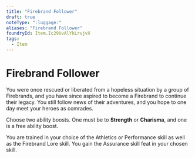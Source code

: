 ```yaml
---
title: "Firebrand Follower"
draft: true
noteType: ":luggage:"
aliases: "Firebrand Follower"
foundryId: Item.Ic29UvAlYkLrvjvX
tags:
  - Item
---
```


# Firebrand Follower

You were once rescued or liberated from a hopeless situation by a group of Firebrands, and you have since aspired to become a Firebrand to continue their legacy. You still follow news of their adventures, and you hope to one day meet your heroes as comrades.

Choose two ability boosts. One must be to **Strength** or **Charisma**, and one is a free ability boost.

You are trained in your choice of the Athletics or Performance skill as well as the Firebrand Lore skill. You gain the Assurance skill feat in your chosen skill.

